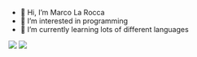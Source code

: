- 👋 Hi, I’m Marco La Rocca
- 👀 I’m interested in programming
- 🌱 I’m currently learning lots of different languages

<img src="https://github-readme-stats.vercel.app/api?username=marcotherock&show_icons=true"/>
<img src="https://github-readme-stats.vercel.app/api/top-langs?username=marcotherock"&layout=compact"/>
